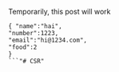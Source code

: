 Temporarily, this post will work
```
{ "name":"hai",
"number":1223,
"email":"hi@1234.com",
"food":2
}
```"# CSR" 
